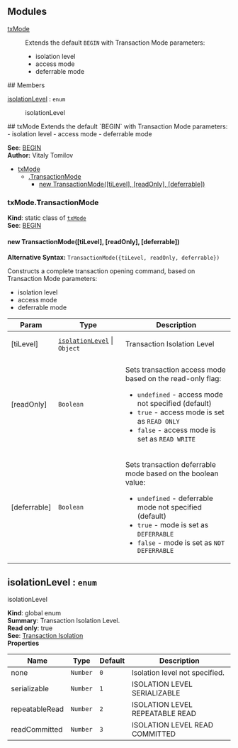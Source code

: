 ## Modules
<dl>
<dt><a href="#module_txMode">txMode</a></dt>
<dd><p>Extends the default <code>BEGIN</code> with Transaction Mode parameters:</p>
<ul>
<li>isolation level</li>
<li>access mode</li>
<li>deferrable mode</li>
</ul>
</dd>
</dl>
## Members
<dl>
<dt><a href="#isolationLevel">isolationLevel</a> : <code>enum</code></dt>
<dd><p>isolationLevel</p>
</dd>
</dl>
<a name="module_txMode"></a>
## txMode
Extends the default `BEGIN` with Transaction Mode parameters: - isolation level - access mode - deferrable mode

**See**: <a href="http://www.postgresql.org/docs/9.4/static/sql-begin.html">BEGIN</a>  
**Author:** Vitaly Tomilov  

* [txMode](#module_txMode)
  * [.TransactionMode](#module_txMode.TransactionMode)
    * [new TransactionMode([tiLevel], [readOnly], [deferrable])](#new_module_txMode.TransactionMode_new)

<a name="module_txMode.TransactionMode"></a>
### txMode.TransactionMode
**Kind**: static class of <code>[txMode](#module_txMode)</code>  
**See**: <a href="http://www.postgresql.org/docs/9.4/static/sql-begin.html">BEGIN</a>  
<a name="new_module_txMode.TransactionMode_new"></a>
#### new TransactionMode([tiLevel], [readOnly], [deferrable])
**Alternative Syntax:** `TransactionMode({tiLevel, readOnly, deferrable})`Constructs a complete transaction opening command,based on Transaction Mode parameters: - isolation level - access mode - deferrable mode

<table>
  <thead>
    <tr>
      <th>Param</th><th>Type</th><th>Description</th>
    </tr>
  </thead>
  <tbody>
<tr>
    <td>[tiLevel]</td><td><code><a href="#isolationLevel">isolationLevel</a></code> | <code>Object</code></td><td><p>Transaction Isolation Level</p>
</td>
    </tr><tr>
    <td>[readOnly]</td><td><code>Boolean</code></td><td><p>Sets transaction access mode based on the read-only flag:</p>
<ul>
<li><code>undefined</code> - access mode not specified (default)</li>
<li><code>true</code> - access mode is set as <code>READ ONLY</code></li>
<li><code>false</code> - access mode is set as <code>READ WRITE</code></li>
</ul>
</td>
    </tr><tr>
    <td>[deferrable]</td><td><code>Boolean</code></td><td><p>Sets transaction deferrable mode based on the boolean value:</p>
<ul>
<li><code>undefined</code> - deferrable mode not specified (default)</li>
<li><code>true</code> - mode is set as <code>DEFERRABLE</code></li>
<li><code>false</code> - mode is set as <code>NOT DEFERRABLE</code></li>
</ul>
</td>
    </tr>  </tbody>
</table>

<a name="isolationLevel"></a>
## isolationLevel : <code>enum</code>
isolationLevel

**Kind**: global enum  
**Summary**: Transaction Isolation Level.  
**Read only**: true  
**See**: <a href="http://www.postgresql.org/docs/9.4/static/transaction-iso.html">Transaction Isolation</a>  
**Properties**

<table>
  <thead>
    <tr>
      <th>Name</th><th>Type</th><th>Default</th><th>Description</th>
    </tr>
  </thead>
  <tbody>
<tr>
    <td>none</td><td><code>Number</code></td><td><code>0</code></td><td>Isolation level not specified.</td>
    </tr><tr>
    <td>serializable</td><td><code>Number</code></td><td><code>1</code></td><td>ISOLATION LEVEL SERIALIZABLE</td>
    </tr><tr>
    <td>repeatableRead</td><td><code>Number</code></td><td><code>2</code></td><td>ISOLATION LEVEL REPEATABLE READ</td>
    </tr><tr>
    <td>readCommitted</td><td><code>Number</code></td><td><code>3</code></td><td>ISOLATION LEVEL READ COMMITTED</td>
    </tr>  </tbody>
</table>

